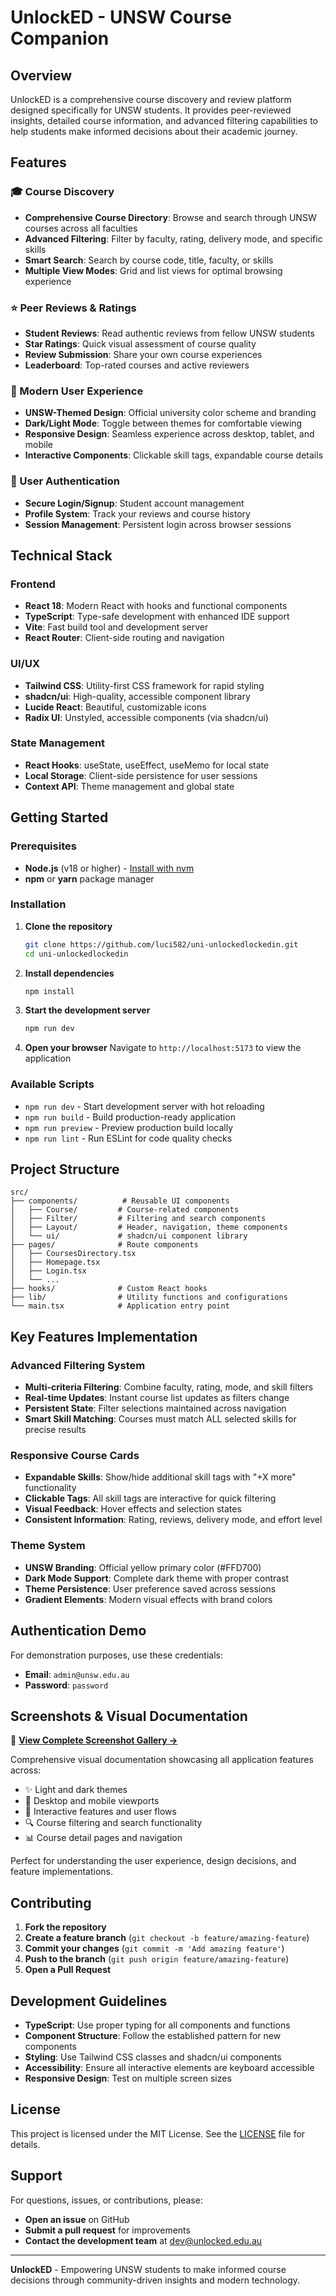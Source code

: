 # UnlockED - UNSW Course Companion

## Overview

UnlockED is a comprehensive course discovery and review platform designed specifically for UNSW students. It provides peer-reviewed insights, detailed course information, and advanced filtering capabilities to help students make informed decisions about their academic journey.

## Features

### 🎓 Course Discovery
- **Comprehensive Course Directory**: Browse and search through UNSW courses across all faculties
- **Advanced Filtering**: Filter by faculty, rating, delivery mode, and specific skills
- **Smart Search**: Search by course code, title, faculty, or skills
- **Multiple View Modes**: Grid and list views for optimal browsing experience

### ⭐ Peer Reviews & Ratings
- **Student Reviews**: Read authentic reviews from fellow UNSW students
- **Star Ratings**: Quick visual assessment of course quality
- **Review Submission**: Share your own course experiences
- **Leaderboard**: Top-rated courses and active reviewers

### 🎨 Modern User Experience
- **UNSW-Themed Design**: Official university color scheme and branding
- **Dark/Light Mode**: Toggle between themes for comfortable viewing
- **Responsive Design**: Seamless experience across desktop, tablet, and mobile
- **Interactive Components**: Clickable skill tags, expandable course details

### 🔐 User Authentication
- **Secure Login/Signup**: Student account management
- **Profile System**: Track your reviews and course history
- **Session Management**: Persistent login across browser sessions

## Technical Stack

### Frontend
- **React 18**: Modern React with hooks and functional components
- **TypeScript**: Type-safe development with enhanced IDE support
- **Vite**: Fast build tool and development server
- **React Router**: Client-side routing and navigation

### UI/UX
- **Tailwind CSS**: Utility-first CSS framework for rapid styling
- **shadcn/ui**: High-quality, accessible component library
- **Lucide React**: Beautiful, customizable icons
- **Radix UI**: Unstyled, accessible components (via shadcn/ui)

### State Management
- **React Hooks**: useState, useEffect, useMemo for local state
- **Local Storage**: Client-side persistence for user sessions
- **Context API**: Theme management and global state

## Getting Started

### Prerequisites
- **Node.js** (v18 or higher) - [Install with nvm](https://github.com/nvm-sh/nvm#installing-and-updating)
- **npm** or **yarn** package manager

### Installation

1. **Clone the repository**
   ```bash
   git clone https://github.com/luci582/uni-unlockedlockedin.git
   cd uni-unlockedlockedin
   ```

2. **Install dependencies**
   ```bash
   npm install
   ```

3. **Start the development server**
   ```bash
   npm run dev
   ```

4. **Open your browser**
   Navigate to `http://localhost:5173` to view the application

### Available Scripts

- `npm run dev` - Start development server with hot reloading
- `npm run build` - Build production-ready application
- `npm run preview` - Preview production build locally
- `npm run lint` - Run ESLint for code quality checks

## Project Structure

```
src/
├── components/          # Reusable UI components
│   ├── Course/         # Course-related components
│   ├── Filter/         # Filtering and search components
│   ├── Layout/         # Header, navigation, theme components
│   └── ui/             # shadcn/ui component library
├── pages/              # Route components
│   ├── CoursesDirectory.tsx
│   ├── Homepage.tsx
│   ├── Login.tsx
│   └── ...
├── hooks/              # Custom React hooks
├── lib/                # Utility functions and configurations
└── main.tsx            # Application entry point
```

## Key Features Implementation

### Advanced Filtering System
- **Multi-criteria Filtering**: Combine faculty, rating, mode, and skill filters
- **Real-time Updates**: Instant course list updates as filters change
- **Persistent State**: Filter selections maintained across navigation
- **Smart Skill Matching**: Courses must match ALL selected skills for precise results

### Responsive Course Cards
- **Expandable Skills**: Show/hide additional skill tags with "+X more" functionality
- **Clickable Tags**: All skill tags are interactive for quick filtering
- **Visual Feedback**: Hover effects and selection states
- **Consistent Information**: Rating, reviews, delivery mode, and effort level

### Theme System
- **UNSW Branding**: Official yellow primary color (#FFD700)
- **Dark Mode Support**: Complete dark theme with proper contrast
- **Theme Persistence**: User preference saved across sessions
- **Gradient Elements**: Modern visual effects with brand colors

## Authentication Demo

For demonstration purposes, use these credentials:
- **Email**: `admin@unsw.edu.au`
- **Password**: `password`

## Screenshots & Visual Documentation

📸 **[View Complete Screenshot Gallery →](./screenshots/README.md)**

Comprehensive visual documentation showcasing all application features across:
- ✨ Light and dark themes
- 📱 Desktop and mobile viewports  
- 🎯 Interactive features and user flows
- 🔍 Course filtering and search functionality
- 📊 Course detail pages and navigation

Perfect for understanding the user experience, design decisions, and feature implementations.

## Contributing

1. **Fork the repository**
2. **Create a feature branch** (`git checkout -b feature/amazing-feature`)
3. **Commit your changes** (`git commit -m 'Add amazing feature'`)
4. **Push to the branch** (`git push origin feature/amazing-feature`)
5. **Open a Pull Request**

## Development Guidelines

- **TypeScript**: Use proper typing for all components and functions
- **Component Structure**: Follow the established pattern for new components
- **Styling**: Use Tailwind CSS classes and shadcn/ui components
- **Accessibility**: Ensure all interactive elements are keyboard accessible
- **Responsive Design**: Test on multiple screen sizes

## License

This project is licensed under the MIT License. See the [LICENSE](LICENSE) file for details.

## Support

For questions, issues, or contributions, please:
- **Open an issue** on GitHub
- **Submit a pull request** for improvements
- **Contact the development team** at dev@unlocked.edu.au

---

**UnlockED** - Empowering UNSW students to make informed course decisions through community-driven insights and modern technology.
